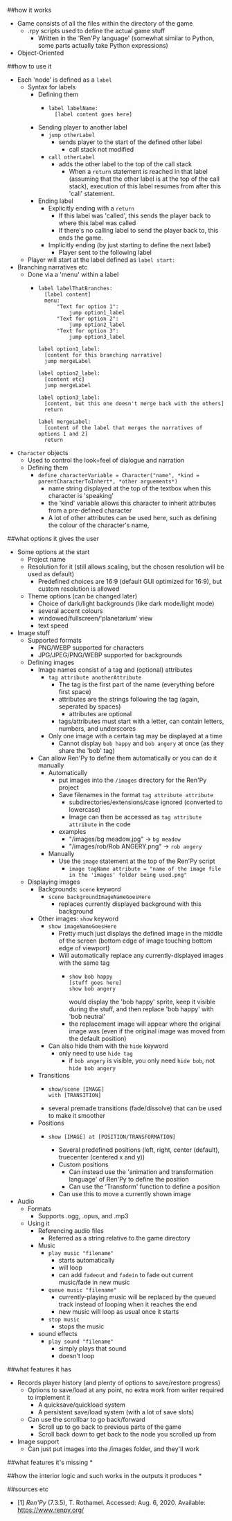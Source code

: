 ##how it works
* Game consists of all the files within the directory of the game
    * .rpy scripts used to define the actual game stuff
        * Written in the 'Ren'Py language' (somewhat similar to Python, some parts actually take Python expressions)
* Object-Oriented


##how to use it
* Each 'node' is defined as a ```label```
    * Syntax for labels
        * Defining them
            * ```
              label labelName:
                [label content goes here]
              ```
        * Sending player to another label
            * ```jump otherLabel```
                * sends player to the start of the defined other label
                    * call stack not modified
            * ```call otherLabel```
                * adds the other label to the top of the call stack
                    * When a ```return``` statement is reached in that label (assuming that the other label is at the top of the call stack), execution of this label resumes from after this 'call' statement.
        * Ending label
            * Explicitly ending with a ```return```
                * If this label was 'called', this sends the player back to where this label was called
                * If there's no calling label to send the player back to, this ends the game.
            * Implicitly ending (by just starting to define the next label)
                * Player sent to the following label
    * Player will start at the label defined as ```label start:```
* Branching narratives etc
    * Done via a 'menu' within a label
        * ```
          label labelThatBranches:
            [label content]
            menu:
                "Text for option 1":
                    jump option1_label
                "Text for option 2":
                    jump option2_label
                "Text for option 3":
                    jump option3_label
          
          label option1_label:
            [content for this branching narrative]
            jump mergeLabel
          
          label option2_label:
            [content etc]
            jump mergeLabel
          
          label option3_label:
            [content, but this one doesn't merge back with the others]
            return
          
          label mergeLabel:
            [content of the label that merges the narratives of options 1 and 2]
            return
          ```
* ```Character``` objects
    * Used to control the look+feel of dialogue and narration
    * Defining them
        * ```define characterVariable = Character("name", *kind = parentCharacterToInhert*, *other arguements*)```
            * name string displayed at the top of the textbox when this character is 'speaking'
            * the 'kind' variable allows this character to inherit attributes from a pre-defined character
            * A lot of other attributes can be used here, such as defining the colour of the character's name, 
            
##what options it gives the user
* Some options at the start
    * Project name
    * Resolution for it (still allows scaling, but the chosen resolution will be used as default)
        * Predefined choices are 16:9 (default GUI optimized for 16:9), but custom resolution is allowed
    * Theme options (can be changed later)
        * Choice of dark/light backgrounds (like dark mode/light mode)
        * several accent colours
        * windowed/fullscreen/'planetarium' view
        * text speed
* Image stuff
    * Supported formats
        * PNG/WEBP supported for characters
        * JPG/JPEG/PNG/WEBP supported for backgrounds
    * Defining images
        * Image names consist of a tag and (optional) attributes
            * ```tag attribute anotherAttribute```
                * The tag is the first part of the name (everything before first space)
                * attributes are the strings following the tag (again, seperated by spaces)
                    * attributes are optional
                * tags/attributes must start with a letter, can contain letters, numbers, and underscores
            * Only one image with a certain tag may be displayed at a time
                * Cannot display ```bob happy``` and ```bob angery``` at once (as they share the 'bob' tag)
        * Can allow Ren'Py to define them automatically or you can do it manually
            * Automatically
                * put images into the ```/images``` directory for the Ren'Py project
                * Save filenames in the format ```tag attribute attribute```
                    * subdirectories/extensions/case ignored (converted to lowercase)
                    * Image can then be accessed as ```tag attribute attribute``` in the code
                * examples
                    * "/images/bg meadow.jpg" -> ```bg meadow```
                    * "/images/rob/Rob ANGERY.png" -> ```rob angery``` 
            * Manually
                * Use the ```image``` statement at the top of the Ren'Py script
                    * ```image tagName attribute = "name of the image file in the 'images' folder being used.png"```
    * Displaying images
        * Backgrounds: ```scene``` keyword
            * ```scene backgroundImageNameGoesHere```
                * replaces currently displayed background with this background
        * Other images: ```show``` keyword
            * ```show imageNameGoesHere```
                * Pretty much just displays the defined image in the middle of the screen (bottom edge of image touching bottom edge of viewport)
                * Will automatically replace any currently-displayed images with the same tag
                    * ```
                      show bob happy
                      [stuff goes here]
                      show bob angery
                      ```
                      would display the 'bob happy' sprite, keep it visible during the stuff, and then replace 'bob happy' with 'bob neutral'
                    * the replacement image will appear where the original image was (even if the original image was moved from the default position)
            * Can also hide them with the ```hide``` keyword
                * only need to use ```hide tag```
                    * if ```bob angery``` is visible, you only need ```hide bob```, not ```hide bob angery```
        * Transitions
            * ```
              show/scene [IMAGE]
              with [TRANSITION]
              ```
            * several premade transitions (fade/dissolve) that can be used to make it smoother
        * Positions
            * ```
              show [IMAGE] at [POSITION/TRANSFORMATION]
              ```
                * Several predefined positions (left, right, center (default), truecenter (centered x and y))
                * Custom positions
                    * Can instead use the 'animation and transformation language' of Ren'Py to define the position
                    * Can use the 'Transform' function to define a position
                * Can use this to move a currently shown image
* Audio
    * Formats
        * Supports .ogg, .opus, and .mp3
    * Using it
        * Referencing audio files
            * Referred as a string relative to the game directory
        * Music
            * ```play music "filename"```
                * starts automatically
                * will loop
                * can add ```fadeout``` and ```fadein``` to fade out current music/fade in new music
            * ```queue music "filename"```
                * currently-playing music will be replaced by the queued track instead of looping when it reaches the end
                * new music will loop as usual once it starts
            * ```stop music```
                * stops the music
        * sound effects
            * ```play sound "filename"```
                * simply plays that sound
                * doesn't loop

##what features it has
* Records player history (and plenty of options to save/restore progress)
    * Options to save/load at any point, no extra work from writer required to implement it
        * A quicksave/quickload system
        * A persistent save/load system (with a lot of save slots)
    * Can use the scrollbar to go back/forward
        * Scroll up to go back to previous parts of the game
        * Scroll back down to get back to the node you scrolled up from
* Image support
    * Can just put images into the /images folder, and they'll work

##what features it's missing
*

##how the interior logic and such works in the outputs it produces 
*

##sources etc
* [1] *Ren'Py* (7.3.5), T. Rothamel. Accessed: Aug. 6, 2020. Available: https://www.renpy.org/